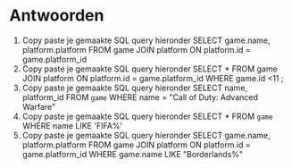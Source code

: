 # Antwoorden

1. Copy paste je gemaakte SQL query hieronder
SELECT game.name, platform.platform FROM game JOIN platform ON platform.id = game.platform_id
2. Copy paste je gemaakte SQL query hieronder
SELECT * FROM game JOIN platform ON platform.id = game.platform_id WHERE game.id <11 ;   
3. Copy paste je gemaakte SQL query hieronder
 SELECT name, platform_id FROM `game` WHERE name = "Call of Duty: Advanced Warfare"  
4. Copy paste je gemaakte SQL query hieronder
SELECT * FROM `game` WHERE name LIKE 'FIFA%'   
5. Copy paste je gemaakte SQL query hieronder
SELECT game.name, platform.platform FROM game JOIN platform ON platform.id = game.platform_id WHERE game.name LIKE "Borderlands%"
